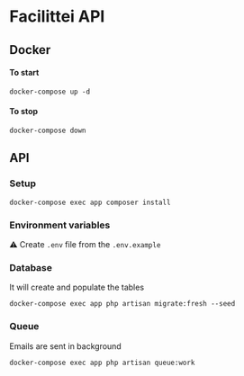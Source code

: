 # Facilittei API

## Docker

#### To start

```
docker-compose up -d
```

#### To stop

```
docker-compose down
```

## API 

### Setup

```
docker-compose exec app composer install
```

### Environment variables

:warning: Create `.env` file from the `.env.example`

### Database

It will create and populate the tables

```
docker-compose exec app php artisan migrate:fresh --seed
```

### Queue

Emails are sent in background

```
docker-compose exec app php artisan queue:work
```
